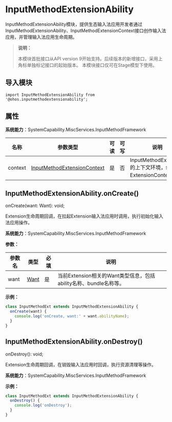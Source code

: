 # InputMethodExtensionAbility

InputMethodExtensionAbility模块，提供生态输入法应用开发者通过InputMethodExtensionAbility、InputMethodExtensionContext接口创作输入法应用，并管理输入法应用生命周期。

> **说明：**
> 
> 本模块首批接口从API version 9开始支持。后续版本的新增接口，采用上角标单独标记接口的起始版本。
> 本模块接口仅可在Stage模型下使用。

## 导入模块

```
import InputMethodExtensionAbility from '@ohos.inputmethodextensionability';
```

## 属性

**系统能力**：SystemCapability.MiscServices.InputMethodFramework

| 名称 | 参数类型 | 可读 | 可写 | 说明 |
| -------- | -------- | -------- | -------- | -------- |
| context | [InputMethodExtensionContext](js-apis-inputmethod-extension-context.md) | 是 | 否 | InputMethodExtension的上下文环境，继承自ExtensionContext。 |


## InputMethodExtensionAbility.onCreate()

onCreate(want: Want): void;

Extension生命周期回调，在拉起Extension输入法应用时调用，执行初始化输入法应用操作。

**系统能力**：SystemCapability.MiscServices.InputMethodFramework

**参数：**

  | 参数名 | 类型 | 必填 | 说明 | 
  | -------- | -------- | -------- | -------- |
  | want |  [Want](js-apis-application-Want.md) | 是 | 当前Extension相关的Want类型信息，包括ability名称、bundle名称等。 | 

**示例：**

  ```js
  class InputMethodExt extends InputMethodExtensionAbility {
    onCreate(want) {
      console.log('onCreate, want:' + want.abilityName);
    }
  }
  ```


## InputMethodExtensionAbility.onDestroy()

onDestroy(): void;

Extension生命周期回调，在销毁输入法应用时回调，执行资源清理等操作。

**系统能力**：SystemCapability.MiscServices.InputMethodFramework

**示例：**

  ```js
  class InputMethodExt extends InputMethodExtensionAbility {
    onDestroy() {
      console.log('onDestroy');
    }
  }
  ```
